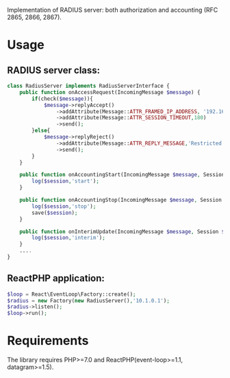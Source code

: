 Implementation of RADIUS server: both authorization and accounting (RFC 2865, 2866, 2867).

# Usage
## RADIUS server class:
```php
class RadiusServer implements RadiusServerInterface {
    public function onAccessRequest(IncomingMessage $message) {
        if(check($message)){
            $message->replyAccept()
                ->addAttribute(Message::ATTR_FRAMED_IP_ADDRESS, '192.168.0.1')
                ->addAttribute(Message::ATTR_SESSION_TIMEOUT,180)
                ->send();
        }else{
            $message->replyReject()
                ->addAttribute(Message::ATTR_REPLY_MESSAGE,'Restricted')
                ->send();
        }
    }

    public function onAccountingStart(IncomingMessage $message, Session $session) {
        log($session,'start');
    }

    public function onAccountingStop(IncomingMessage $message, Session $session) {
        log($session,'stop');
        save($session);
    }

    public function onInterimUpdate(IncomingMessage $message, Session $session) {
        log($session,'interim');
    }
    ....
}
```
## ReactPHP application:
```php
$loop = React\EventLoop\Factory::create();
$radius = new Factory(new RadiusServer(),'10.1.0.1');
$radius->listen();
$loop->run();
```

# Requirements
The library requires PHP>=7.0 and ReactPHP(event-loop>=1.1, datagram>=1.5).
